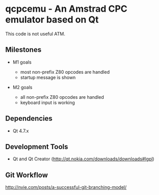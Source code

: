 qcpcemu - An Amstrad CPC emulator based on Qt
=============================================

This code is not useful ATM.

Milestones
----------

* M1 goals

  * most non-prefix Z80 opcodes are handled
  * startup message is shown

* M2 goals

  * all non-prefix Z80 opcodes are handled
  * keyboard input is working

Dependencies
------------

* Qt 4.7.x

Development Tools
-----------------

* Qt and Qt Creator (http://qt.nokia.com/downloads/downloads#lgpl)

Git Workflow
------------

http://nvie.com/posts/a-successful-git-branching-model/
